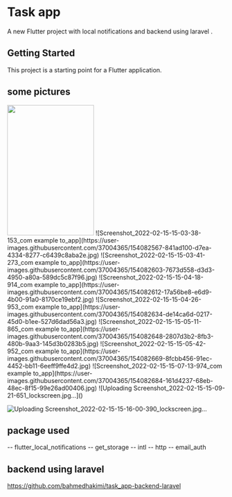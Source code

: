 # Task app 

A new Flutter project with local notifications and backend using laravel  .

## Getting Started

This project is a starting point for a Flutter application.
## some pictures 
<img src="https://user-images.githubusercontent.com/37004365/154082567-841ad100-d7ea-4334-8277-c6439c8aba2e.jpg" width="200" height="300">
![Screenshot_2022-02-15-15-03-38-153_com example to_app](https://user-images.githubusercontent.com/37004365/154082567-841ad100-d7ea-4334-8277-c6439c8aba2e.jpg)
![Screenshot_2022-02-15-15-03-41-273_com example to_app](https://user-images.githubusercontent.com/37004365/154082603-7673d558-d3d3-4950-a80a-589dc5c87f96.jpg)
![Screenshot_2022-02-15-15-04-18-914_com example to_app](https://user-images.githubusercontent.com/37004365/154082612-17a56be8-e6d9-4b00-91a0-8170ce19ebf2.jpg)
![Screenshot_2022-02-15-15-04-26-953_com example to_app](https://user-images.githubusercontent.com/37004365/154082634-de14ca6d-0217-45d0-b1ee-527d6dad56a3.jpg)
![Screenshot_2022-02-15-15-05-11-865_com example to_app](https://user-images.githubusercontent.com/37004365/154082648-2807d3b2-8fb3-480b-9aa3-145d3b0283b5.jpg)
![Screenshot_2022-02-15-15-05-42-952_com example to_app](https://user-images.githubusercontent.com/37004365/154082669-8fcbb456-91ec-4452-bb11-6eeff9ffe4d2.jpg)
![Screenshot_2022-02-15-15-07-13-974_com example to_app](https://user-images.githubusercontent.com/37004365/154082684-161d4237-68eb-48ec-8f15-99e26ad00406.jpg)
![Uploading Screenshot_2022-02-15-15-09-21-651_lockscreen.jpg…]()



![Uploading Screenshot_2022-02-15-15-16-00-390_lockscreen.jpg…]()

## package used
-- flutter_local_notifications
-- get_storage
-- intl
-- http
-- email_auth

## backend using laravel 
https://github.com/bahmedhakimi/task_app-backend-laravel
